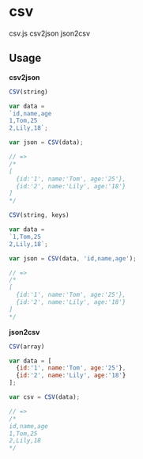 # csv
csv.js csv2json json2csv


## Usage

**csv2json**
```javascript
CSV(string)
```
```javascript
var data = 
`id,name,age
1,Tom,25
2,Lily,18`;

var json = CSV(data);

// =>
/*
[
  {id:'1', name:'Tom', age:'25'},
  {id:'2', name:'Lily', age:'18'}
]
*/
```
```javascript
CSV(string, keys)
```
```javascript
var data = 
`1,Tom,25
2,Lily,18`;

var json = CSV(data, 'id,name,age');

// =>
/*
[
  {id:'1', name:'Tom', age:'25'},
  {id:'2', name:'Lily', age:'18'}
]
*/
```

**json2csv**
```javascript
CSV(array)
```
```javascript
var data = [
  {id:'1', name:'Tom', age:'25'},
  {id:'2', name:'Lily', age:'18'}
];

var csv = CSV(data);

// =>
/*
id,name,age
1,Tom,25
2,Lily,18
*/
```
